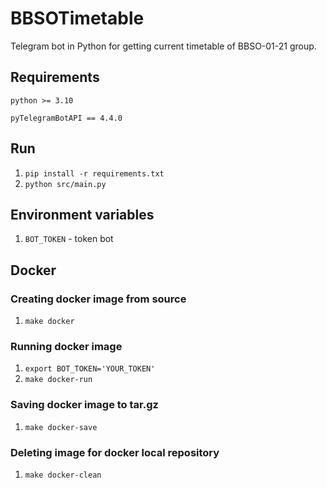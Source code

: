 # BBSOTimetable
Telegram bot in Python for getting current timetable of BBSO-01-21 group.

## Requirements
`python >= 3.10`

`pyTelegramBotAPI == 4.4.0`

## Run
1. `pip install -r requirements.txt`
2. `python src/main.py`

## Environment variables
1. `BOT_TOKEN` - token bot


## Docker
### Creating docker image from source
1. `make docker`

### Running docker image
1. `export BOT_TOKEN='YOUR_TOKEN'`
2. `make docker-run`

### Saving docker image to tar.gz
1. `make docker-save`

### Deleting image for docker local repository
1. `make docker-clean`
